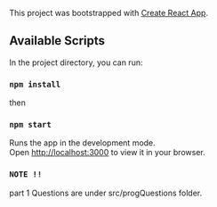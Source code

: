 This project was bootstrapped with [Create React App](https://github.com/facebook/create-react-app).
## Available Scripts
In the project directory, you can run:
### `npm install`
then
### `npm start`
Runs the app in the development mode.\
Open [http://localhost:3000](http://localhost:3000) to view it in your browser.

### `NOTE !!`
part 1 Questions are under src/progQuestions folder.
